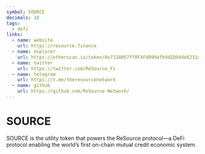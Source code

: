 ```yaml
---
symbol: SOURCE
decimals: 18
tags:
  - defi
links:
  - name: website
    url: https://resource.finance
  - name: explorer
    url: https://etherscan.io/token/0x7118057ff0F4Fd0994fb9d2D94de8231d5cca79E
  - name: twitter
    url: https://twitter.com/ReSource_Fi
  - name: telegram
    url: https://t.me/theresourcenetwork
  - name: github
    url: https://github.com/ReSource-Network/
---
```


# SOURCE

SOURCE is the utility token that powers the ReSource protocol—a DeFi protocol enabling the world’s first on-chain mutual credit economic system.
